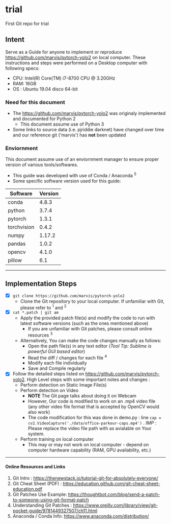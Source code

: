 # trial
First Git repo for trial

## Intent
Serve as a Guide for anyone to implement or reproduce https://github.com/marvis/pytorch-yolo2 on local computer.  These instructions and steps were performed on a Desktop computer with following specs:
- CPU: Intel(R) Core(TM) i7-8700 CPU @ 3.20GHz
- RAM: 16GB
- OS : Ubuntu 19.04 disco 64-bit

### Need for this document
- The https://github.com/marvis/pytorch-yolo2 was originaly implemented and documented for Python 2 
  - This document assume use of Python 3
- Some links to source data (i.e. pjriddie darknet) have changed over time and our reference git ('marvis') has **not** been updated

### Enviornment
This document assume use of an enviornment manager to ensure proper version of various tools/softwares. 
  - This guide was developed with use of Conda / Anaconda <sup>5</sup>
- Some specific software version used for this guide:

Software    | Version
----------- | --------
conda       | 4.8.3 
python      | 3.7.4
pytorch     | 1.3.1
torchvision | 0.4.2
numpy       | 1.17.2
pandas      | 1.0.2
opencv      | 4.1.0
pillow      | 6.1

---
## Implementation Steps

- [x] `git clone https://github.com/marvis/pytorch-yolo2`
  - Clone the Git repository to your local computer. If unfamiliar with Git, please refer to <sup>1</sup> and <sup>2</sup>
- [x] `cat *.patch | git am`
  - Apply the provided patch file(s) and modify the code to run with latest software versions (such as the ones mentioned above)
    - If you are unfamiliar with Git patches, please consult online resources <sup>3</sup>
  - Alternatively, You can make the code changes manually as follows:
    - Open the path file(s) in any text editor (*Tool Tip: Sublime is powerful GUI based editor*)
    - Read the diff / changes for each file <sup>4</sup>
    - Modify each file individually
    - Save and Compile regularly 
- [x] Follow the detailed steps listed on https://github.com/marvis/pytorch-yolo2. High Level steps with some important notes and changes : 
  - Perform detection on Static Image File(s)
  - Perform detection on Video
    - **NOTE** The Git page talks about doing it on Webcam
    - However, Our code is modified to work on an .mp4 video file (any other video file format that is accepted by OpenCV would also work)
    - The code modification for this was done in demo.py : line `cap = cv2.VideoCapture('./data/office-parkour-caps.mp4')` . *IMP* : Please replace the video file path with as avialable on Your system. 
  - Perform training on local computer
    - This may or may not work on local computer - depend on computer hardware capability (RAM, GPU availability, etc.)

---
#### Online Resources and Links
1. Git Intro : https://thenewstack.io/tutorial-git-for-absolutely-everyone/ 
2. Git Cheat Sheet (PDF) : https://education.github.com/git-cheat-sheet-education.pdf 
3. Git Patches Use Example: https://thoughtbot.com/blog/send-a-patch-to-someone-using-git-format-patch 
4. Understanding Git Patches : https://www.oreilly.com/library/view/git-pocket-guide/9781449327507/ch11.html
5. Anaconda / Conda Info: https://www.anaconda.com/distribution/ 
